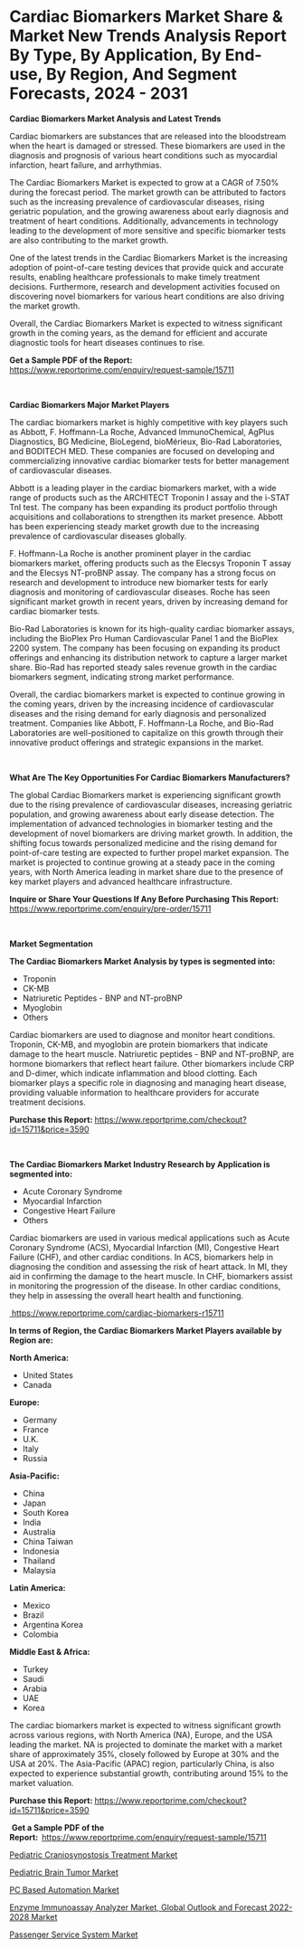<p><h1>Cardiac Biomarkers Market Share & Market New Trends Analysis Report By Type, By Application, By End-use, By Region, And Segment Forecasts, 2024 - 2031</h1></p><p><strong>Cardiac Biomarkers Market Analysis and Latest Trends</strong></p>
<p><p>Cardiac biomarkers are substances that are released into the bloodstream when the heart is damaged or stressed. These biomarkers are used in the diagnosis and prognosis of various heart conditions such as myocardial infarction, heart failure, and arrhythmias.</p><p>The Cardiac Biomarkers Market is expected to grow at a CAGR of 7.50% during the forecast period. The market growth can be attributed to factors such as the increasing prevalence of cardiovascular diseases, rising geriatric population, and the growing awareness about early diagnosis and treatment of heart conditions. Additionally, advancements in technology leading to the development of more sensitive and specific biomarker tests are also contributing to the market growth.</p><p>One of the latest trends in the Cardiac Biomarkers Market is the increasing adoption of point-of-care testing devices that provide quick and accurate results, enabling healthcare professionals to make timely treatment decisions. Furthermore, research and development activities focused on discovering novel biomarkers for various heart conditions are also driving the market growth.</p><p>Overall, the Cardiac Biomarkers Market is expected to witness significant growth in the coming years, as the demand for efficient and accurate diagnostic tools for heart diseases continues to rise.</p></p>
<p><strong>Get a Sample PDF of the Report:&nbsp;</strong> <a href="https://www.reportprime.com/enquiry/request-sample/15711">https://www.reportprime.com/enquiry/request-sample/15711</a></p>
<p>&nbsp;</p>
<p><strong>Cardiac Biomarkers Major Market Players</strong></p>
<p><p>The cardiac biomarkers market is highly competitive with key players such as Abbott, F. Hoffmann-La Roche, Advanced ImmunoChemical, AgPlus Diagnostics, BG Medicine, BioLegend, bioMérieux, Bio-Rad Laboratories, and BODITECH MED. These companies are focused on developing and commercializing innovative cardiac biomarker tests for better management of cardiovascular diseases.</p><p>Abbott is a leading player in the cardiac biomarkers market, with a wide range of products such as the ARCHITECT Troponin I assay and the i-STAT TnI test. The company has been expanding its product portfolio through acquisitions and collaborations to strengthen its market presence. Abbott has been experiencing steady market growth due to the increasing prevalence of cardiovascular diseases globally.</p><p>F. Hoffmann-La Roche is another prominent player in the cardiac biomarkers market, offering products such as the Elecsys Troponin T assay and the Elecsys NT-proBNP assay. The company has a strong focus on research and development to introduce new biomarker tests for early diagnosis and monitoring of cardiovascular diseases. Roche has seen significant market growth in recent years, driven by increasing demand for cardiac biomarker tests.</p><p>Bio-Rad Laboratories is known for its high-quality cardiac biomarker assays, including the BioPlex Pro Human Cardiovascular Panel 1 and the BioPlex 2200 system. The company has been focusing on expanding its product offerings and enhancing its distribution network to capture a larger market share. Bio-Rad has reported steady sales revenue growth in the cardiac biomarkers segment, indicating strong market performance.</p><p>Overall, the cardiac biomarkers market is expected to continue growing in the coming years, driven by the increasing incidence of cardiovascular diseases and the rising demand for early diagnosis and personalized treatment. Companies like Abbott, F. Hoffmann-La Roche, and Bio-Rad Laboratories are well-positioned to capitalize on this growth through their innovative product offerings and strategic expansions in the market.</p></p>
<p>&nbsp;</p>
<p><strong>What Are The Key Opportunities For Cardiac Biomarkers Manufacturers?</strong></p>
<p><p>The global Cardiac Biomarkers market is experiencing significant growth due to the rising prevalence of cardiovascular diseases, increasing geriatric population, and growing awareness about early disease detection. The implementation of advanced technologies in biomarker testing and the development of novel biomarkers are driving market growth. In addition, the shifting focus towards personalized medicine and the rising demand for point-of-care testing are expected to further propel market expansion. The market is projected to continue growing at a steady pace in the coming years, with North America leading in market share due to the presence of key market players and advanced healthcare infrastructure.</p></p>
<p><strong>Inquire or Share Your Questions If Any Before Purchasing This Report:</strong> <a href="https://www.reportprime.com/enquiry/pre-order/15711">https://www.reportprime.com/enquiry/pre-order/15711</a></p>
<p>&nbsp;</p>
<p><strong>Market Segmentation</strong></p>
<p><strong>The Cardiac Biomarkers Market Analysis by types is segmented into:</strong></p>
<p><ul><li>Troponin</li><li>CK-MB</li><li>Natriuretic Peptides - BNP and NT-proBNP</li><li>Myoglobin</li><li>Others</li></ul></p>
<p><p>Cardiac biomarkers are used to diagnose and monitor heart conditions. Troponin, CK-MB, and myoglobin are protein biomarkers that indicate damage to the heart muscle. Natriuretic peptides - BNP and NT-proBNP, are hormone biomarkers that reflect heart failure. Other biomarkers include CRP and D-dimer, which indicate inflammation and blood clotting. Each biomarker plays a specific role in diagnosing and managing heart disease, providing valuable information to healthcare providers for accurate treatment decisions.</p></p>
<p><strong>Purchase this Report:&nbsp;</strong><a href="https://www.reportprime.com/checkout?id=15711&price=3590">https://www.reportprime.com/checkout?id=15711&price=3590</a></p>
<p>&nbsp;</p>
<p><strong>The Cardiac Biomarkers Market Industry Research by Application is segmented into:</strong></p>
<p><ul><li>Acute Coronary Syndrome</li><li>Myocardial Infarction</li><li>Congestive Heart Failure</li><li>Others</li></ul></p>
<p><p>Cardiac biomarkers are used in various medical applications such as Acute Coronary Syndrome (ACS), Myocardial Infarction (MI), Congestive Heart Failure (CHF), and other cardiac conditions. In ACS, biomarkers help in diagnosing the condition and assessing the risk of heart attack. In MI, they aid in confirming the damage to the heart muscle. In CHF, biomarkers assist in monitoring the progression of the disease. In other cardiac conditions, they help in assessing the overall heart health and functioning.</p></p>
<p><a href="https://www.reportprime.com/cardiac-biomarkers-r15711">&nbsp;https://www.reportprime.com/cardiac-biomarkers-r15711</a></p>
<p><strong>In terms of Region, the Cardiac Biomarkers Market Players available by Region are:</strong></p>
<p>
    <p> <strong> North America: </strong>
        <ul>
            <li>United States</li>
            <li>Canada</li>
        </ul>
        </p> 
    <p> <strong> Europe: </strong>
        <ul>
            <li>Germany</li>
            <li>France</li>
            <li>U.K.</li>
            <li>Italy</li>
            <li>Russia</li>
        </ul>
        </p> 
    <p> <strong> Asia-Pacific: </strong>
        <ul>
            <li>China</li>
            <li>Japan</li>
            <li>South Korea</li>
            <li>India</li>
            <li>Australia</li>
            <li>China Taiwan</li>
            <li>Indonesia</li>
            <li>Thailand</li>
            <li>Malaysia</li>
        </ul>
        </p> 
    <p> <strong> Latin America: </strong>
        <ul>
            <li>Mexico</li>
            <li>Brazil</li>
            <li>Argentina Korea</li>
            <li>Colombia</li>
        </ul>
        </p> 
    <p> <strong> Middle East & Africa: </strong>
        <ul>
            <li>Turkey</li>
            <li>Saudi</li>
            <li>Arabia</li>
            <li>UAE</li>
            <li>Korea</li>
        </ul>
    </p>
    </p>
<p><p>The cardiac biomarkers market is expected to witness significant growth across various regions, with North America (NA), Europe, and the USA leading the market. NA is projected to dominate the market with a market share of approximately 35%, closely followed by Europe at 30% and the USA at 20%. The Asia-Pacific (APAC) region, particularly China, is also expected to experience substantial growth, contributing around 15% to the market valuation.</p></p>
<p><strong>Purchase this Report: </strong><a href="https://www.reportprime.com/checkout?id=15711&price=3590">https://www.reportprime.com/checkout?id=15711&price=3590</a></p>
<p>&nbsp;<strong>Get a Sample PDF of the Report:&nbsp;&nbsp;</strong><a href="https://www.reportprime.com/enquiry/request-sample/15711">https://www.reportprime.com/enquiry/request-sample/15711</a></p>
<p><strong></strong></p>
<p><p><a href="https://github.com/ranaacryptoaddmin/Market-Research-Report-List-1/blob/main/pediatric-craniosynostosis-treatment-market.md">Pediatric Craniosynostosis Treatment Market</a></p><p><a href="https://github.com/jadenRaynor/Market-Research-Report-List-1/blob/main/pediatric-brain-tumor-market.md">Pediatric Brain Tumor Market</a></p><p><a href="https://github.com/JordyBecker/Market-Research-Report-List-1/blob/main/pc-based-automation-market.md">PC Based Automation Market</a></p><p><a href="https://issuu.com/reportprime-2/docs/enzyme-immunoassay-analyzer-market-_073ae453c9d131">Enzyme Immunoassay Analyzer Market, Global Outlook and Forecast 2022-2028 Market</a></p><p><a href="https://github.com/sydneyHley85/Market-Research-Report-List-1/blob/main/passenger-service-system-market.md">Passenger Service System Market</a></p></p>